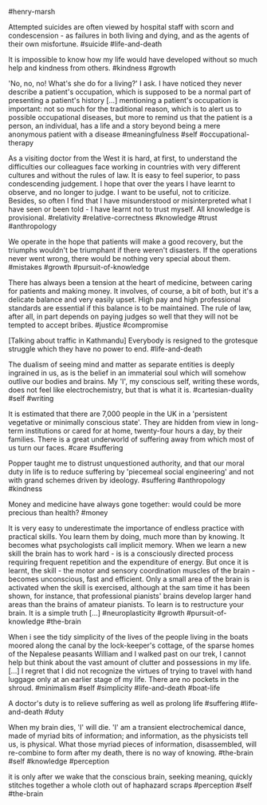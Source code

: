 #henry-marsh 

Attempted suicides are often viewed by hospital staff with scorn and condescension - as failures in both living and dying, and as the agents of their own misfortune.
#suicide #life-and-death 

It is impossible to know how my life would have developed without so much help and kindness from others.
#kindness #growth

'No, no, no! What's she do for a living?' I ask. I have noticed they never describe a patient's occupation, which is supposed to be a normal part of presenting a patient's history \[...\] mentioning a patient's occupation is important: not so much for the traditional reason, which is to alert us to possible occupational diseases, but more to remind us that the patient is a person, an individual, has a life and a story beyond being a mere anonymous patient with a disease
#meaningfulness #self #occupational-therapy
 
As a visiting doctor from the West it is hard, at first, to understand the difficulties our colleagues face working in countries with very different cultures and without the rules of law. It is easy to feel superior, to pass condescending judgement. I hope that over the years I have learnt to observe, and no longer to judge. I want to be useful, not to criticize. Besides, so often I find that I have misunderstood or misinterpreted what I have seen or been told - I have learnt not to trust myself. All knowledge is provisional.
 #relativity #relative-correctness #knowledge #trust #anthropology 

We operate in the hope that patients will make a good recovery, but the triumphs wouldn't be triumphant if there weren't disasters. If the operations never went wrong, there would be nothing very special about them.
#mistakes #growth #pursuit-of-knowledge 

There has always been a tension at the heart of medicine, between caring for patients and making money. It involves, of course, a bit of both, but it's a delicate balance and very easily upset. High pay and high professional standards are essential if this balance is to be maintained. The rule of law, after all, in part depends on paying judges so well that they will not be tempted to accept bribes.
#justice #compromise 

\[Talking about traffic in Kathmandu\] Everybody is resigned to the grotesque struggle which they have no power to end.
 #life-and-death 

The dualism of seeing mind and matter as separate entities is deeply ingrained in us, as is the belief in an immaterial soul which will somehow outlive our bodies and brains. My 'I', my conscious self, writing these words, does not feel like electrochemistry, but that is what it is.
#cartesian-duality #self #writing

It is estimated that there are 7,000 people in the UK in a 'persistent vegetative or minimally conscious state'. They are hidden from view in long-term institutions or cared for at home, twenty-four hours a day, by their families. There is a great underworld of suffering away from which most of us turn our faces.
#care #suffering 

Popper taught me to distrust unquestioned authority, and that our moral duty in life is to reduce suffering by 'piecemeal social engineering' and not with grand schemes driven by ideology.
 #suffering #anthropology #kindness 

Money and medicine have always gone together: would could be more precious than health?
#money 

It is very easy to underestimate the importance of endless practice with practical skills. You learn them by doing, much more than by knowing. It becomes what psychologists call implicit memory. When we learn a new skill the brain has to work hard - is is a consciously directed process requiring frequent repetition and the expenditure of energy. But once it is learnt, the skill - the motor and sensory coordination muscles of the brain - becomes unconscious, fast and efficient. Only a small area of the brain is activated when the skill is exercised, although at the sam time it has been shown, for instance, that professional pianists' brains develop larger hand areas than the brains of amateur pianists. To learn is to restructure your brain. It is a simple truth \[...\]
#neuroplasticity #growth #pursuit-of-knowledge #the-brain

When i see the tidy simplicity of the lives of the people living in the boats moored along the canal by the lock-keeper's cottage, of the sparse homes of the Nepalese peasants William and I walked past on our trek, I cannot help but think about the vast amount of clutter and possessions in my life. \[...\] I regret that I did not recognize the virtues of trying to travel with hand luggage only at an earlier stage of my life. There are no pockets in the shroud.
#minimalism #self #simplicity #life-and-death #boat-life
 
A doctor's duty is to relieve suffering as well as prolong life
#suffering #life-and-death #duty

When my brain dies, 'I' will die. 'I' am a transient electrochemical dance, made of myriad bits of information; and information, as the physicists tell us, is physical. What those myriad pieces of information, disassembled, will re-combine to form after my death, there is no way of knowing.
#the-brain #self #knowledge #perception 
 
it is only after we wake that the conscious brain, seeking meaning, quickly stitches together a whole cloth out of haphazard scraps
#perception #self #the-brain 